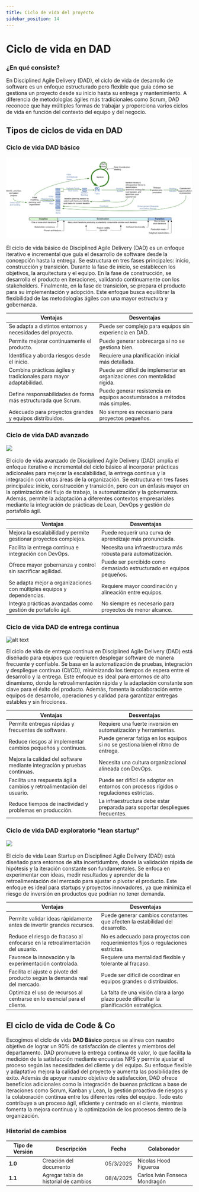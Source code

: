 ```yaml
---
title: Ciclo de vida del proyecto
sidebar_position: 14
---
```


# Ciclo de vida en DAD

### ¿En qué consiste?

En Disciplined Agile Delivery (DAD), el ciclo de vida de desarrollo de software es un enfoque estructurado pero flexible que guía cómo se gestiona un proyecto desde su inicio hasta su entrega y mantenimiento. A diferencia de metodologías ágiles más tradicionales como Scrum, DAD reconoce que hay múltiples formas de trabajar y proporciona varios ciclos de vida en función del contexto del equipo y del negocio.

## Tipos de ciclos de vida en DAD

### Ciclo de vida DAD básico

![alt text](image-1.png)

El ciclo de vida básico de Disciplined Agile Delivery (DAD) es un enfoque iterativo e incremental que guía el desarrollo de software desde la concepción hasta la entrega. Se estructura en tres fases principales: inicio, construcción y transición. Durante la fase de inicio, se establecen los objetivos, la arquitectura y el equipo. En la fase de construcción, se desarrolla el producto en iteraciones, validando continuamente con los stakeholders. Finalmente, en la fase de transición, se prepara el producto para su implementación y adopción. Este enfoque busca equilibrar la flexibilidad de las metodologías ágiles con una mayor estructura y gobernanza.

| **Ventajas**                                                       | **Desventajas**                                                           |
| ------------------------------------------------------------------ | ------------------------------------------------------------------------- |
| Se adapta a distintos entornos y necesidades del proyecto.         | Puede ser complejo para equipos sin experiencia en DAD.                   |
| Permite mejorar continuamente el producto.                         | Puede generar sobrecarga si no se gestiona bien.                          |
| Identifica y aborda riesgos desde el inicio.                       | Requiere una planificación inicial más detallada.                         |
| Combina prácticas ágiles y tradicionales para mayor adaptabilidad. | Puede ser difícil de implementar en organizaciones con mentalidad rígida. |
| Define responsabilidades de forma más estructurada que Scrum.      | Puede generar resistencia en equipos acostumbrados a métodos más simples. |
| Adecuado para proyectos grandes y equipos distribuidos.            | No siempre es necesario para proyectos pequeños.                          |

### Ciclo de vida DAD avanzado

![](<Captura de pantalla 2025-03-06 a la(s) 5.45.15 p.m..png>)

El ciclo de vida avanzado de Disciplined Agile Delivery (DAD) amplía el enfoque iterativo e incremental del ciclo básico al incorporar prácticas adicionales para mejorar la escalabilidad, la entrega continua y la integración con otras áreas de la organización. Se estructura en tres fases principales: inicio, construcción y transición, pero con un énfasis mayor en la optimización del flujo de trabajo, la automatización y la gobernanza. Además, permite la adaptación a diferentes contextos empresariales mediante la integración de prácticas de Lean, DevOps y gestión de portafolio ágil.

| **Ventajas**                                                           | **Desventajas**                                                      |
| ---------------------------------------------------------------------- | -------------------------------------------------------------------- |
| Mejora la escalabilidad y permite gestionar proyectos complejos.       | Puede requerir una curva de aprendizaje más pronunciada.             |
| Facilita la entrega continua e integración con DevOps.                 | Necesita una infraestructura más robusta para automatización.        |
| Ofrece mayor gobernanza y control sin sacrificar agilidad.             | Puede ser percibido como demasiado estructurado en equipos pequeños. |
| Se adapta mejor a organizaciones con múltiples equipos y dependencias. | Requiere mayor coordinación y alineación entre equipos.              |
| Integra prácticas avanzadas como gestión de portafolio ágil.           | No siempre es necesario para proyectos de menor alcance.             |

### Ciclo de vida DAD de entrega continua

![alt text](<Captura de pantalla 2025-03-06 a la(s) 5.45.19 p.m..png>)

El ciclo de vida de entrega continua en Disciplined Agile Delivery (DAD) está diseñado para equipos que requieren desplegar software de manera frecuente y confiable. Se basa en la automatización de pruebas, integración y despliegue continuo (CI/CD), minimizando los tiempos de espera entre el desarrollo y la entrega. Este enfoque es ideal para entornos de alto dinamismo, donde la retroalimentación rápida y la adaptación constante son clave para el éxito del producto. Además, fomenta la colaboración entre equipos de desarrollo, operaciones y calidad para garantizar entregas estables y sin fricciones.

| **Ventajas**                                                             | **Desventajas**                                                                         |
| ------------------------------------------------------------------------ | --------------------------------------------------------------------------------------- |
| Permite entregas rápidas y frecuentes de software.                       | Requiere una fuerte inversión en automatización y herramientas.                         |
| Reduce riesgos al implementar cambios pequeños y continuos.              | Puede generar fatiga en los equipos si no se gestiona bien el ritmo de entrega.         |
| Mejora la calidad del software mediante integración y pruebas continuas. | Necesita una cultura organizacional alineada con DevOps.                                |
| Facilita una respuesta ágil a cambios y retroalimentación del usuario.   | Puede ser difícil de adoptar en entornos con procesos rígidos o regulaciones estrictas. |
| Reduce tiempos de inactividad y problemas en producción.                 | La infraestructura debe estar preparada para soportar despliegues frecuentes.           |

### Ciclo de vida DAD exploratorio “lean startup”

![](<Captura de pantalla 2025-03-06 a la(s) 5.45.22 p.m..png>)

El ciclo de vida Lean Startup en Disciplined Agile Delivery (DAD) está diseñado para entornos de alta incertidumbre, donde la validación rápida de hipótesis y la iteración constante son fundamentales. Se enfoca en experimentar con ideas, medir resultados y aprender de la retroalimentación del mercado para ajustar o pivotar el producto. Este enfoque es ideal para startups y proyectos innovadores, ya que minimiza el riesgo de inversión en productos que podrían no tener demanda.

| **Ventajas**                                                                  | **Desventajas**                                                                           |
| ----------------------------------------------------------------------------- | ----------------------------------------------------------------------------------------- |
| Permite validar ideas rápidamente antes de invertir grandes recursos.         | Puede generar cambios constantes que afecten la estabilidad del desarrollo.               |
| Reduce el riesgo de fracaso al enfocarse en la retroalimentación del usuario. | No es adecuado para proyectos con requerimientos fijos o regulaciones estrictas.          |
| Favorece la innovación y la experimentación controlada.                       | Requiere una mentalidad flexible y tolerante al fracaso.                                  |
| Facilita el ajuste o pivote del producto según la demanda real del mercado.   | Puede ser difícil de coordinar en equipos grandes o distribuidos.                         |
| Optimiza el uso de recursos al centrarse en lo esencial para el cliente.      | La falta de una visión clara a largo plazo puede dificultar la planificación estratégica. |

## El ciclo de vida de Code & Co

Escogimos el ciclo de vida **DAD Básico** porque se alinea con nuestro objetivo de lograr un 90% de satisfacción de clientes y miembros del departamento. DAD promueve la entrega continua de valor, lo que facilita la medición de la satisfacción mediante encuestas NPS y permite ajustar el proceso según las necesidades del cliente y del equipo. Su enfoque flexible y adaptativo mejora la calidad del proyecto y aumenta las posibilidades de éxito. Además de apoyar nuestro objetivo de satisfacción, DAD ofrece beneficios adicionales como la integración de buenas prácticas a base de iteraciones como Scrum, Kanban y Lean, la gestión proactiva de riesgos y la colaboración continua entre los diferentes roles del equipo. Todo esto contribuye a un proceso ágil, eficiente y centrado en el cliente, mientras fomenta la mejora continua y la optimización de los procesos dentro de la organización.

### Historial de cambios

| **Tipo de Versión** | **Descripción**                       | **Fecha** | **Colaborador**               |
| ------------------- | ------------------------------------- | --------- | ----------------------------- |
| **1.0**             | Creación del documento                | 05/3/2025 | Nicolas Hood Figueroa         |
| **1.1**             | Agregar tabla de historial de cambios | 08/4/2025 | Carlos Iván Fonseca Mondragón |
